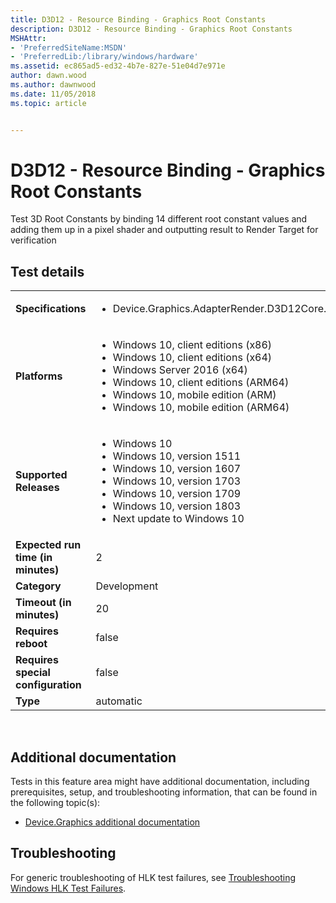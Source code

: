 ```yaml
---
title: D3D12 - Resource Binding - Graphics Root Constants
description: D3D12 - Resource Binding - Graphics Root Constants
MSHAttr:
- 'PreferredSiteName:MSDN'
- 'PreferredLib:/library/windows/hardware'
ms.assetid: ec865ad5-ed32-4b7e-827e-51e04d7e971e
author: dawn.wood
ms.author: dawnwood
ms.date: 11/05/2018
ms.topic: article


---
```


# <span id="p_hlk_test.5b194c12-0213-4ec5-b050-1e3ddaaaff05"></span>D3D12 - Resource Binding - Graphics Root Constants


Test 3D Root Constants by binding 14 different root constant values and adding them up in a pixel shader and outputting result to Render Target for verification

## Test details
|||
|---|---|
| **Specifications**  | <ul><li>Device.Graphics.AdapterRender.D3D12Core.CoreRequirement</li></ul> |  
| **Platforms**   | <ul><li>Windows 10, client editions (x86)</li><li>Windows 10, client editions (x64)</li><li>Windows Server 2016 (x64)</li><li>Windows 10, client editions (ARM64)</li><li>Windows 10, mobile edition (ARM)</li><li>Windows 10, mobile edition (ARM64)</li></ul> |
| **Supported Releases** | <ul><li>Windows 10</li><li>Windows 10, version 1511</li><li>Windows 10, version 1607</li><li>Windows 10, version 1703</li><li>Windows 10, version 1709</li><li>Windows 10, version 1803</li><li>Next update to Windows 10</li></ul> |
|**Expected run time (in minutes)**| 2 |
|**Category**| Development |
|**Timeout (in minutes)**| 20 |
|**Requires reboot**| false |
|**Requires special configuration**| false |
|**Type**| automatic |

 

## <span id="Additional_documentation"></span><span id="additional_documentation"></span><span id="ADDITIONAL_DOCUMENTATION"></span>Additional documentation


Tests in this feature area might have additional documentation, including prerequisites, setup, and troubleshooting information, that can be found in the following topic(s):

-   [Device.Graphics additional documentation](device-graphics-additional-documentation.md)

## <span id="Troubleshooting"></span><span id="troubleshooting"></span><span id="TROUBLESHOOTING"></span>Troubleshooting


For generic troubleshooting of HLK test failures, see [Troubleshooting Windows HLK Test Failures](..\user\troubleshooting-windows-hlk-test-failures.md).

 

 






